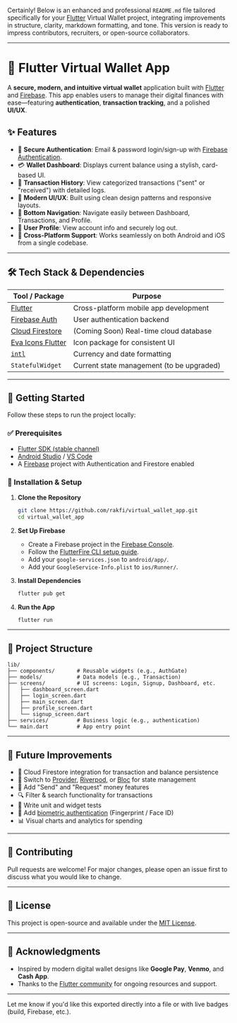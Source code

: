 Certainly! Below is an enhanced and professional `README.md` file tailored specifically for your [Flutter](w) Virtual Wallet project, integrating improvements in structure, clarity, markdown formatting, and tone. This version is ready to impress contributors, recruiters, or open-source collaborators.

---

# 💼 Flutter Virtual Wallet App

A **secure, modern, and intuitive virtual wallet** application built with [Flutter](w) and [Firebase](w). This app enables users to manage their digital finances with ease—featuring **authentication**, **transaction tracking**, and a polished **UI/UX**.


## ✨ Features

* 🔐 **Secure Authentication**: Email & password login/sign-up with [Firebase Authentication](w).
* 💳 **Wallet Dashboard**: Displays current balance using a stylish, card-based UI.
* 📜 **Transaction History**: View categorized transactions ("sent" or "received") with detailed logs.
* 🎨 **Modern UI/UX**: Built using clean design patterns and responsive layouts.
* 🧭 **Bottom Navigation**: Navigate easily between Dashboard, Transactions, and Profile.
* 👤 **User Profile**: View account info and securely log out.
* 📱 **Cross-Platform Support**: Works seamlessly on both Android and iOS from a single codebase.

---

## 🛠️ Tech Stack & Dependencies

| Tool / Package         | Purpose                                   |
| ---------------------- | ----------------------------------------- |
| [Flutter](w)           | Cross-platform mobile app development     |
| [Firebase Auth](w)     | User authentication backend               |
| [Cloud Firestore](w)   | (Coming Soon) Real-time cloud database    |
| [Eva Icons Flutter](w) | Icon package for consistent UI            |
| [`intl`](w)            | Currency and date formatting              |
| `StatefulWidget`       | Current state management (to be upgraded) |

---

## 🚀 Getting Started

Follow these steps to run the project locally:

### ✅ Prerequisites

* [Flutter SDK (stable channel)](w)
* [Android Studio](w) / [VS Code](w)
* A [Firebase](w) project with Authentication and Firestore enabled

### 🔧 Installation & Setup

1. **Clone the Repository**

   ```bash
   git clone https://github.com/rakfi/virtual_wallet_app.git
   cd virtual_wallet_app
   ```

2. **Set Up Firebase**

   * Create a Firebase project in the [Firebase Console](w).
   * Follow the [FlutterFire CLI setup guide](https://firebase.flutter.dev/docs/overview).
   * Add your `google-services.json` to `android/app/`.
   * Add your `GoogleService-Info.plist` to `ios/Runner/`.

3. **Install Dependencies**

   ```bash
   flutter pub get
   ```

4. **Run the App**

   ```bash
   flutter run
   ```

---

## 📂 Project Structure

```plaintext
lib/
├── components/       # Reusable widgets (e.g., AuthGate)
├── models/           # Data models (e.g., Transaction)
├── screens/          # UI screens: Login, Signup, Dashboard, etc.
│   ├── dashboard_screen.dart
│   ├── login_screen.dart
│   ├── main_screen.dart
│   ├── profile_screen.dart
│   └── signup_screen.dart
├── services/         # Business logic (e.g., authentication)
└── main.dart         # App entry point
```

---

## 🔮 Future Improvements

* 🔄 Cloud Firestore integration for transaction and balance persistence
* 🧠 Switch to [Provider](w), [Riverpod](w), or [Bloc](w) for state management
* 💸 Add "Send" and "Request" money features
* 🔍 Filter & search functionality for transactions
* 🧪 Write unit and widget tests
* 🔐 Add [biometric authentication](w) (Fingerprint / Face ID)
* 📊 Visual charts and analytics for spending

---

## 🤝 Contributing

Pull requests are welcome! For major changes, please open an issue first to discuss what you would like to change.

---

## 📄 License

This project is open-source and available under the [MIT License](w).

---

## 🙌 Acknowledgments

* Inspired by modern digital wallet designs like **Google Pay**, **Venmo**, and **Cash App**.
* Thanks to the [Flutter community](w) for ongoing resources and support.

---

Let me know if you'd like this exported directly into a file or with live badges (build, Firebase, etc.).

